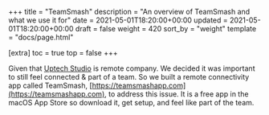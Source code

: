 +++
title = "TeamSmash"
description = "An overview of TeamSmash and what we use it for"
date = 2021-05-01T18:20:00+00:00
updated = 2021-05-01T18:20:00+00:00
draft = false
weight = 420
sort_by = "weight"
template = "docs/page.html"

[extra]
toc = true
top = false
+++

Given that [Uptech Studio][] is remote company. We decided it was important to still feel connected & part of a team. So we built a remote connectivity app called TeamSmash, [https://teamsmashapp.com](https://teamsmashapp.com), to address this issue. It is a free app in the macOS App Store so download it, get setup, and feel like part of the team.

[Uptech Studio]: https://uptechstudio.com
